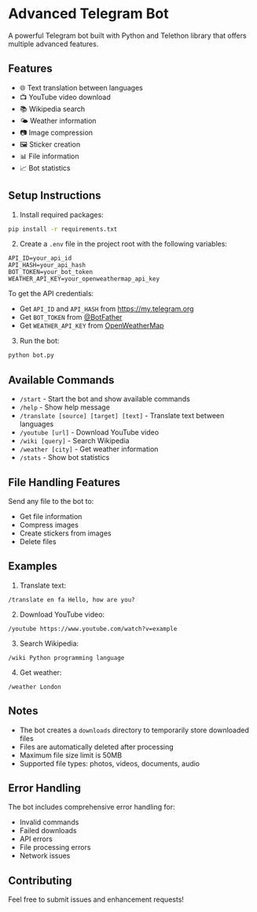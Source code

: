 # Advanced Telegram Bot

A powerful Telegram bot built with Python and Telethon library that offers multiple advanced features.

## Features

- 🌐 Text translation between languages
- 📺 YouTube video download
- 📚 Wikipedia search
- 🌤 Weather information
- 📷 Image compression
- 🖼 Sticker creation
- 📊 File information
- 📈 Bot statistics

## Setup Instructions

1. Install required packages:
```bash
pip install -r requirements.txt
```

2. Create a `.env` file in the project root with the following variables:
```
API_ID=your_api_id
API_HASH=your_api_hash
BOT_TOKEN=your_bot_token
WEATHER_API_KEY=your_openweathermap_api_key
```

To get the API credentials:
- Get `API_ID` and `API_HASH` from https://my.telegram.org
- Get `BOT_TOKEN` from [@BotFather](https://t.me/BotFather)
- Get `WEATHER_API_KEY` from [OpenWeatherMap](https://openweathermap.org/api)

3. Run the bot:
```bash
python bot.py
```

## Available Commands

- `/start` - Start the bot and show available commands
- `/help` - Show help message
- `/translate [source] [target] [text]` - Translate text between languages
- `/youtube [url]` - Download YouTube video
- `/wiki [query]` - Search Wikipedia
- `/weather [city]` - Get weather information
- `/stats` - Show bot statistics

## File Handling Features

Send any file to the bot to:
- Get file information
- Compress images
- Create stickers from images
- Delete files

## Examples

1. Translate text:
```
/translate en fa Hello, how are you?
```

2. Download YouTube video:
```
/youtube https://www.youtube.com/watch?v=example
```

3. Search Wikipedia:
```
/wiki Python programming language
```

4. Get weather:
```
/weather London
```

## Notes

- The bot creates a `downloads` directory to temporarily store downloaded files
- Files are automatically deleted after processing
- Maximum file size limit is 50MB
- Supported file types: photos, videos, documents, audio

## Error Handling

The bot includes comprehensive error handling for:
- Invalid commands
- Failed downloads
- API errors
- File processing errors
- Network issues

## Contributing

Feel free to submit issues and enhancement requests!